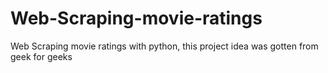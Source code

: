 # Web-Scraping-movie-ratings
Web Scraping movie ratings with python, this project idea was gotten from geek for geeks
